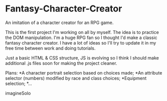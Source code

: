 # Fantasy-Character-Creator
An imitation of a character creator for an RPG game.

This is the first project I'm working on all by myself.
The idea is to practice the DOM manipulation. I'm a huge RPG fan so I thought I'd make a classic fantasy character creator. I have a lot of ideas so I'll try to update it in my free time between work and doing tutorials.

Just a basic HTML & CSS structure, JS is evolving so I think I should make additional .js files soon for making the project cleaner.

Plans:
*A character portrait selection based on choices made;
*An attribute selector (numbers) modified by race and class choices;
*Equipment selection;
*...

imagineSolo
